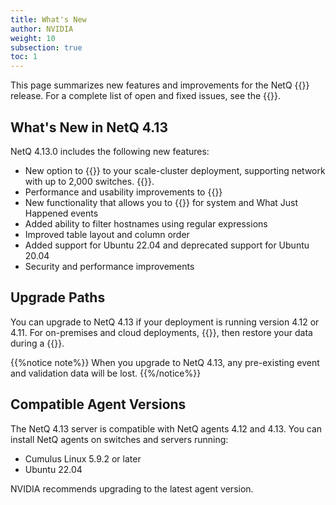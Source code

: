 ```yaml
---
title: What's New
author: NVIDIA
weight: 10
subsection: true
toc: 1
---
```


This page summarizes new features and improvements for the NetQ {{<version>}} release. For a complete list of open and fixed issues, see the {{<link title="NVIDIA NetQ 4.13 Release Notes" text="release notes">}}.

## What's New in NetQ 4.13

NetQ 4.13.0 includes the following new features:

- New option to {{<link title="Set Up Your Virtual Machine for an On-premises HA Scale Cluster/#add-additional-worker-nodes" text="add additional nodes">}} to your scale-cluster deployment, supporting network with up to 2,000 switches. {{<link title="Before You Install" text="Read more about NetQ deployment options">}}.
- Performance and usability improvements to {{<link title="Switches/#view-queue-lengths-as-histograms" text="queue length histograms">}}
- New functionality that allows you to {{<link title="Monitor Events/#create-event-filters" text="create and save filters">}} for system and What Just Happened events
- Added ability to filter hostnames using regular expressions
- Improved table layout and column order
- Added support for Ubuntu 22.04 and deprecated support for Ubuntu 20.04
- Security and performance improvements


## Upgrade Paths

You can upgrade to NetQ 4.13 if your deployment is running version 4.12 or 4.11. For on-premises and cloud deployments, {{<link title="Back Up and Restore NetQ" text="back up your NetQ data">}}, then restore your data during a {{<link title="Install the NetQ System" text="new NetQ 4.13 installation">}}.

{{%notice note%}}
When you upgrade to NetQ 4.13, any pre-existing event and validation data will be lost.
{{%/notice%}}

## Compatible Agent Versions

The NetQ 4.13 server is compatible with NetQ agents 4.12 and 4.13. You can install NetQ agents on switches and servers running:

- Cumulus Linux 5.9.2 or later
- Ubuntu 22.04

NVIDIA recommends upgrading to the latest agent version.